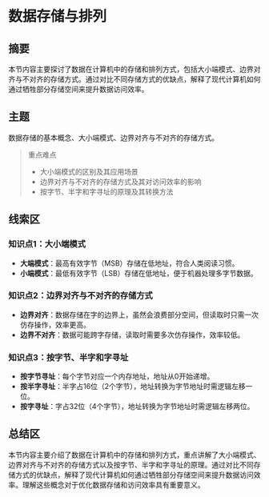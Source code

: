 # 数据存储与排列

## 摘要

本节内容主要探讨了数据在计算机中的存储和排列方式，包括大小端模式、边界对齐与不对齐的存储方式。通过对比不同存储方式的优缺点，解释了现代计算机如何通过牺牲部分存储空间来提升数据访问效率。

## 主题

数据存储的基本概念、大小端模式、边界对齐与不对齐的存储方式。

> 重点难点
>
> - 大小端模式的区别及其应用场景
> - 边界对齐与不对齐的存储方式及其对访问效率的影响
> - 按字节、半字和字寻址的原理及其转换方法

## 线索区

### 知识点1：大小端模式

- **大端模式**：最高有效字节（MSB）存储在低地址，符合人类阅读习惯。
- **小端模式**：最低有效字节（LSB）存储在低地址，便于机器处理多字节数据。

### 知识点2：边界对齐与不对齐的存储方式

- **边界对齐**：数据存储在字的边界上，虽然会浪费部分空间，但读取时只需一次仿存操作，效率更高。
- **边界不对齐**：数据可能跨字存储，读取时需要多次仿存操作，效率较低。

### 知识点3：按字节、半字和字寻址

- **按字节寻址**：每个字节对应一个内存地址，地址从0开始递增。
- **按半字寻址**：半字占16位（2个字节），地址转换为字节地址时需逻辑左移一位。
- **按字寻址**：字占32位（4个字节），地址转换为字节地址时需逻辑左移两位。

## 总结区

本节内容主要介绍了数据在计算机中的存储和排列方式，重点讲解了大小端模式、边界对齐与不对齐的存储方式以及按字节、半字和字寻址的原理。通过对比不同存储方式的优缺点，解释了现代计算机如何通过牺牲部分存储空间来提升数据访问效率。理解这些概念对于优化数据存储和访问效率具有重要意义。